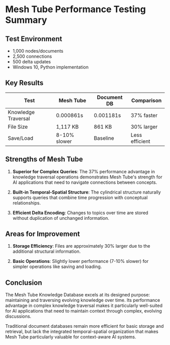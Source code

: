 # Mesh Tube Performance Testing Summary

## Test Environment
- 1,000 nodes/documents
- 2,500 connections
- 500 delta updates
- Windows 10, Python implementation

## Key Results

| Test | Mesh Tube | Document DB | Comparison |
|------|-----------|-------------|------------|
| Knowledge Traversal | 0.000861s | 0.001181s | 37% faster |
| File Size | 1,117 KB | 861 KB | 30% larger |
| Save/Load | 8-10% slower | Baseline | Less efficient |

## Strengths of Mesh Tube

1. **Superior for Complex Queries**: The 37% performance advantage in knowledge traversal operations demonstrates Mesh Tube's strength for AI applications that need to navigate connections between concepts.

2. **Built-in Temporal-Spatial Structure**: The cylindrical structure naturally supports queries that combine time progression with conceptual relationships.

3. **Efficient Delta Encoding**: Changes to topics over time are stored without duplication of unchanged information.

## Areas for Improvement

1. **Storage Efficiency**: Files are approximately 30% larger due to the additional structural information.

2. **Basic Operations**: Slightly lower performance (7-10% slower) for simpler operations like saving and loading.

## Conclusion

The Mesh Tube Knowledge Database excels at its designed purpose: maintaining and traversing evolving knowledge over time. Its performance advantage in complex knowledge traversal makes it particularly well-suited for AI applications that need to maintain context through complex, evolving discussions.

Traditional document databases remain more efficient for basic storage and retrieval, but lack the integrated temporal-spatial organization that makes Mesh Tube particularly valuable for context-aware AI systems. 